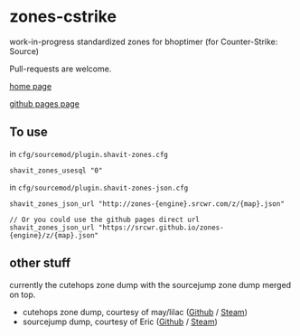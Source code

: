 # zones-cstrike
work-in-progress standardized zones for bhoptimer (for Counter-Strike: Source)

Pull-requests are welcome.

[home page](https://github.com/srcwr/zones-cstrike)

[github pages page](https://srcwr.github.io/zones-cstrike/)

## To use
in `cfg/sourcemod/plugin.shavit-zones.cfg`
```
shavit_zones_usesql "0"
```
in `cfg/sourcemod/plugin.shavit-zones-json.cfg`
```
shavit_zones_json_url "http://zones-{engine}.srcwr.com/z/{map}.json"

// Or you could use the github pages direct url
shavit_zones_json_url "https://srcwr.github.io/zones-{engine}/z/{map}.json"
```

## other stuff
currently the cutehops zone dump with the sourcejump zone dump merged on top.
- cutehops zone dump, courtesy of may/lilac ([Github](https://github.com/lilac1337) / [Steam](https://steamcommunity.com/profiles/76561198955846348))
- sourcejump dump, courtesy of Eric ([Github]( https://github.com/ecsr) / [Steam](https://steamcommunity.com/id/-eric))

